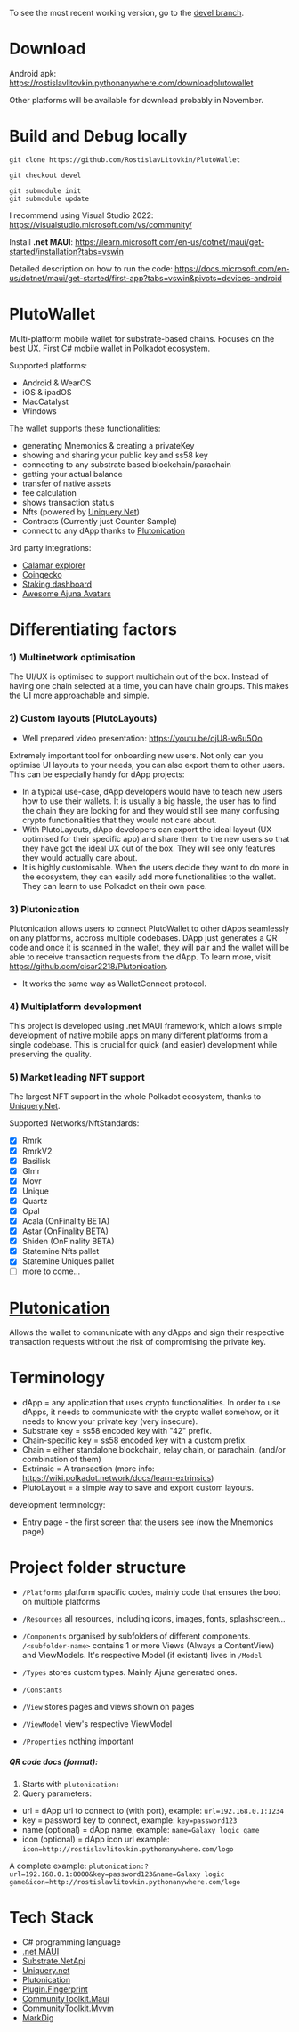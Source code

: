 To see the most recent working version, go to the [devel branch](https://github.com/RostislavLitovkin/PlutoWallet/tree/devel).

# Download

Android apk: https://rostislavlitovkin.pythonanywhere.com/downloadplutowallet

Other platforms will be available for download probably in November.

# Build and Debug locally

```
git clone https://github.com/RostislavLitovkin/PlutoWallet

git checkout devel

git submodule init
git submodule update
```

I recommend using Visual Studio 2022: https://visualstudio.microsoft.com/vs/community/

Install **.net MAUI**: https://learn.microsoft.com/en-us/dotnet/maui/get-started/installation?tabs=vswin

Detailed description on how to run the code: https://docs.microsoft.com/en-us/dotnet/maui/get-started/first-app?tabs=vswin&pivots=devices-android

# PlutoWallet
Multi-platform mobile wallet for substrate-based chains.
Focuses on the best UX.
First C# mobile wallet in Polkadot ecosystem.

Supported platforms:
- Android & WearOS
- iOS & ipadOS
- MacCatalyst
- Windows

The wallet supports these functionalities:
- generating Mnemonics & creating a privateKey
- showing and sharing your public key and ss58 key
- connecting to any substrate based blockchain/parachain
- getting your actual balance
- transfer of native assets
- fee calculation
- shows transaction status
- Nfts (powered by [Uniquery.Net](https://github.com/RostislavLitovkin/Uniquery.Net))
- Contracts (Currently just Counter Sample)
- connect to any dApp thanks to [Plutonication](https://github.com/cisar2218/Plutonication)

3rd party integrations:
- [Calamar explorer](https://github.com/topmonks/calamar)
- [Coingecko](https://www.coingecko.com/)
- [Staking dashboard](https://staking.polkadot.network/)
- [Awesome Ajuna Avatars](https://aaa.ajuna.io/)

# Differentiating factors

### 1) Multinetwork optimisation
The UI/UX is optimised to support multichain out of the box.
Instead of having one chain selected at a time, you can have chain groups.
This makes the UI more approachable and simple.

### 2) Custom layouts (PlutoLayouts)

- Well prepared video presentation: https://youtu.be/ojU8-w6u5Oo

Extremely important tool for onboarding new users.
Not only can you optimise UI layouts to your needs, you can also export them to other users.
This can be especially handy for dApp projects:
- In a typical use-case, dApp developers would have to teach new users how to use their wallets. It is usually a big hassle, the user has to find the chain they are looking for and they would still see many confusing crypto functionalities that they would not care about.
- With PlutoLayouts, dApp developers can export the ideal layout (UX optimised for their specific app) and share them to the new users so that they have got the ideal UX out of the box. They will see only features they would actually care about.
- It is highly customisable. When the users decide they want to do more in the ecosystem, they can easily add more functionalities to the wallet. They can learn to use Polkadot on their own pace.

### 3) Plutonication
Plutonication allows users to connect PlutoWallet to other dApps seamlessly on any platforms, accross multiple codebases.
DApp just generates a QR code and once it is scanned in the wallet, they will pair and the wallet will be able to receive transaction requests from the dApp. To learn more, visit https://github.com/cisar2218/Plutonication.

- It works the same way as WalletConnect protocol.

### 4) Multiplatform development
This project is developed using .net MAUI framework, which allows simple development of native mobile apps on many different platforms from a single codebase.
This is crucial for quick (and easier) development while preserving the quality.

### 5) Market leading NFT support
The largest NFT support in the whole Polkadot ecosystem, thanks to [Uniquery.Net](https://github.com/RostislavLitovkin/Uniquery.Net).

Supported Networks/NftStandards:
- [x] Rmrk
- [x] RmrkV2
- [x] Basilisk
- [x] Glmr
- [x] Movr
- [x] Unique
- [x] Quartz
- [x] Opal
- [x] Acala (OnFinality BETA)
- [x] Astar (OnFinality BETA)
- [x] Shiden (OnFinality BETA)
- [x] Statemine Nfts pallet
- [x] Statemine Uniques pallet
- [ ] more to come...

# [Plutonication](https://github.com/cisar2218/Plutonication)
Allows the wallet to communicate with any dApps and sign their respective transaction requests without the risk of compromising the private key.


# Terminology
- dApp = any application that uses crypto functionalities. In order to use dApps, it needs to communicate with the crypto wallet somehow, or it needs to know your private key (very insecure).
- Substrate key = ss58 encoded key with "42" prefix.
- Chain-specific key = ss58 encoded key with a custom prefix.
- Chain = either standalone blockchain, relay chain, or parachain. (and/or combination of them)
- Extrinsic = A transaction (more info: https://wiki.polkadot.network/docs/learn-extrinsics)
- PlutoLayout = a simple way to save and export custom layouts.

development terminology:
- Entry page - the first screen that the users see (now the Mnemonics page)

# Project folder structure

- `/Platforms` platform spacific codes, mainly code that ensures the boot on multiple platforms


- `/Resources` all resources, including icons, images, fonts, splashscreen...


- `/Components` organised by subfolders of different components. `/<subfolder-name>` contains 1 or more Views (Always a ContentView) and ViewModels. It's respective Model (if existant) lives in `/Model`


- `/Types` stores custom types. Mainly Ajuna generated ones.


- `/Constants`


- `/View` stores pages and views shown on pages


- `/ViewModel` view's respective ViewModel


- `/Properties` nothing important

##### QR code docs (format):
1) Starts with ``` plutonication: ```
2) Query parameters:
  - url = dApp url to connect to (with port),
    example: ``` url=192.168.0.1:1234 ```
   - key  = password key to connect,
    example: ``` key=password123 ```
  - name (optional) = dApp name,
    example: ``` name=Galaxy logic game ```
  - icon (optional) = dApp icon url
    example: ``` icon=http://rostislavlitovkin.pythonanywhere.com/logo ```

A complete example: ``` plutonication:?url=192.168.0.1:8000&key=password123&name=Galaxy logic game&icon=http://rostislavlitovkin.pythonanywhere.com/logo ```

# Tech Stack
- C# programming language
- [.net MAUI](https://dotnet.microsoft.com/en-us/apps/maui)
- [Substrate.NetApi](https://github.com/SubstrateGaming/Substrate.NET.API)
- [Uniquery.net](https://github.com/RostislavLitovkin/Uniquery.Net)
- [Plutonication](https://github.com/cisar2218/plutonication)
- [Plugin.Fingerprint](https://www.nuget.org/packages/Plugin.Fingerprint/)
- [CommunityToolkit.Maui](https://github.com/CommunityToolkit/Maui)
- [CommunityToolkit.Mvvm](https://github.com/CommunityToolkit/dotnet)
- [MarkDig](https://github.com/xoofx/markdig)
